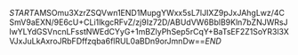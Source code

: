 $START$AMSOmu3XzrZSQVwn1END1MupgYWxx5sL7lJIXZ9pJxJAhgLwz/4CSmV9aEXN/9E6cU+CLi1lkgcRFvZ/zj9Iz72D/ABUdVW6BblB9Kln7bZNJWRsJlwYLYdGSVncnLFsstNWEdCYyG+1mBZlyPhSep5rCqY+BaTsEF2Z1SoYR3l3XVJxJuLkAxroJRbFDffzqba6flRUL0aBDn9orJmnDw==$END$